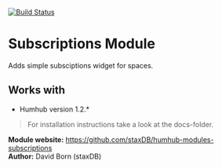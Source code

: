 [![Build Status](https://travis-ci.org/staxDB/humhub-modules-subscriptions.svg?branch=master)](https://travis-ci.org/staxDB/humhub-modules-subscriptions)

Subscriptions Module
==============
Adds simple subsciptions widget for spaces.


## Works with
- Humhub version 1.2.*

> For installation instructions take a look at the docs-folder.

__Module website:__ <https://github.com/staxDB/humhub-modules-subscriptions>  
__Author:__ David Born (staxDB)
